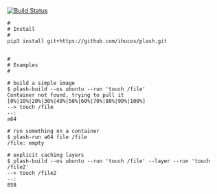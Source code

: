 [![Build Status](https://travis-ci.org/ihucos/plash-svg?branch=stable1)](https://travis-ci.org/ihucos/plash)

```
#
# Install 
#
pip3 install git+https://github.com/ihucos/plash.git


#
# Examples 
#

# build a simple image
$ plash-build --os ubuntu --run 'touch /file'
Container not found, trying to pull it
[0%|10%|20%|30%|40%|50%|60%|70%|80%|90%|100%]
--> touch /file
--:
a64

# run something on a container
$ plash-run a64 file /file
/file: empty

# explicit caching layers
$ plash-build --os ubuntu --run 'touch /file' --layer --run 'touch /file2'
--> touch /file2
--:
858









```
